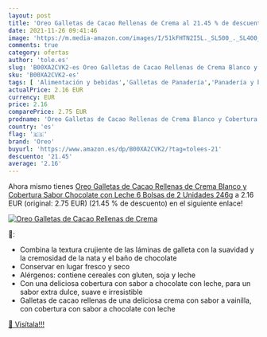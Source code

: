 ```yaml
---
layout: post
title: 'Oreo Galletas de Cacao Rellenas de Crema al 21.45 % de descuento'
date: 2021-11-26 09:41:46
image: 'https://m.media-amazon.com/images/I/51kFHTN2I5L._SL500_._SL400_.jpg'
comments: true
category: ofertas
author: 'tole.es'
slug: 'B00XA2CVK2-es Oreo Galletas de Cacao Rellenas de Crema Blanco y...'
sku: 'B00XA2CVK2-es'
tags: [ 'Alimentación y bebidas','Galletas de Panadería','Panadería y bollería','chocolate','oreo', ]
actualPrice: 2.16 EUR
currency: EUR
price: 2.16
comparePrice: 2.75 EUR
prodname: 'Oreo Galletas de Cacao Rellenas de Crema Blanco y Cobertura Sabor Chocolate con Leche  6 Bolsas de 2 Unidades  246g'
country: 'es'
flag: '🇪🇸'
brand: 'Oreo'
buyurl: 'https://www.amazon.es/dp/B00XA2CVK2/?tag=tolees-21'
descuento: '21.45'
average: '2.16'
---
```


Ahora mismo tienes [Oreo Galletas de Cacao Rellenas de Crema Blanco y Cobertura Sabor Chocolate con Leche  6 Bolsas de 2 Unidades  246g](https://www.amazon.es/dp/B00XA2CVK2/?tag=tolees-21) a 2.16 EUR (original: 2.75 EUR) (21.45 %  de descuento) en el siguiente enlace!

[![Oreo Galletas de Cacao Rellenas de Crema](https://m.media-amazon.com/images/I/51kFHTN2I5L._SL500_._SL400_.jpg)](https://www.amazon.es/dp/B00XA2CVK2/?tag=tolees-21)

🔎:

- Combina la textura crujiente de las láminas de galleta con la suavidad y la cremosidad de la nata y el baño de chocolate
- Conservar en lugar fresco y seco
- Alérgenos: contiene cereales con gluten, soja y leche
- Con una deliciosa cobertura con sabor a chocolate con leche, para un sabor extra dulce, suave e irresistible
- Galletas de cacao rellenas de una deliciosa crema con sabor a vainilla, con cobertura con sabor a chocolate con leche

[🛒 Visítala!!!](https://www.amazon.es/dp/B00XA2CVK2/?tag=tolees-21)
